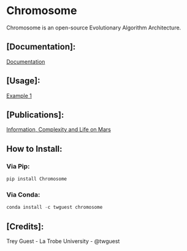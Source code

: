# Chromosome
Chromosome is an open-source Evolutionary Algorithm Architecture.

## [Documentation]:
[Documentation](https://twguest.github.io/Chromosome/)

## [Usage]:
[Example 1](https://twguest.github.io/Chromosome/example1)

## [Publications]:
[Information, Complexity and Life on Mars](https://medium.com/@treyguest/information-complexity-and-life-on-mars-bd70267e0888)

## How to Install:

### Via Pip:


```python
pip install Chromosome
```

### Via Conda:


```python
conda install -c twguest chromosome 
```

## [Credits]:
Trey Guest - La Trobe University - @twguest
